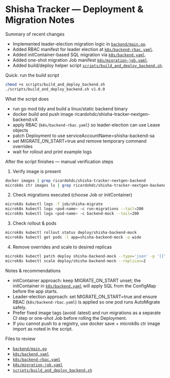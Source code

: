 # Shisha Tracker — Deployment & Migration Notes

Summary of recent changes
- Implemented leader-election migration logic in [`backend/main.go`](backend/main.go:1).
- Added RBAC manifest for leader election at [`k8s/backend-rbac.yaml`](k8s/backend-rbac.yaml:1).
- Added initContainer-based SQL migration via [`k8s/backend.yaml`](k8s/backend.yaml:1).
- Added one-shot migration Job manifest [`k8s/migration-job.yaml`](k8s/migration-job.yaml:1).
- Added build/deploy helper script [`scripts/build_and_deploy_backend.sh`](scripts/build_and_deploy_backend.sh:1).

Quick: run the build script
```bash
chmod +x scripts/build_and_deploy_backend.sh
./scripts/build_and_deploy_backend.sh v1.0.0
```

What the script does
- run go mod tidy and build a linux/static backend binary
- docker build and push image ricardohdc/shisha-tracker-nextgen-backend:vX
- apply RBAC (`k8s/backend-rbac.yaml`) so leader-election can use Lease objects
- patch Deployment to use serviceAccountName=shisha-backend-sa
- set MIGRATE_ON_START=true and remove temporary command overrides
- wait for rollout and print example logs

After the script finishes — manual verification steps
1) Verify image is present
```bash
docker images | grep ricardohdc/shisha-tracker-nextgen-backend
microk8s ctr images ls | grep ricardohdc/shisha-tracker-nextgen-backend || true
```

2) Check migrations executed (choose Job or initContainer)
```bash
microk8s kubectl logs -f job/shisha-migrate
microk8s kubectl logs <pod-name> -c run-migrations --tail=200
microk8s kubectl logs <pod-name> -c backend-mock --tail=200
```

3) Check rollout & pods
```bash
microk8s kubectl rollout status deploy/shisha-backend-mock
microk8s kubectl get pods -l app=shisha-backend-mock -o wide
```

4) Remove overrides and scale to desired replicas
```bash
microk8s kubectl patch deploy shisha-backend-mock --type='json' -p '[{"op":"remove","path":"/spec/template/spec/containers/0/command"}]' || true
microk8s kubectl scale deploy/shisha-backend-mock --replicas=2
```

Notes & recommendations
- initContainer approach: keep MIGRATE_ON_START unset; the initContainer in [`k8s/backend.yaml`](k8s/backend.yaml:1) will apply SQL from the ConfigMap before the app starts.
- Leader-election approach: set MIGRATE_ON_START=true and ensure RBAC (`k8s/backend-rbac.yaml`) is applied so one pod runs AutoMigrate safely.
- Prefer fixed image tags (avoid :latest) and run migrations as a separate CI step or one-shot Job before rolling the Deployment.
- If you cannot push to a registry, use docker save + microk8s ctr image import as noted in the script.

Files to review
- [`backend/main.go`](backend/main.go:1)
- [`k8s/backend.yaml`](k8s/backend.yaml:1)
- [`k8s/backend-rbac.yaml`](k8s/backend-rbac.yaml:1)
- [`k8s/migration-job.yaml`](k8s/migration-job.yaml:1)
- [`scripts/build_and_deploy_backend.sh`](scripts/build_and_deploy_backend.sh:1)
